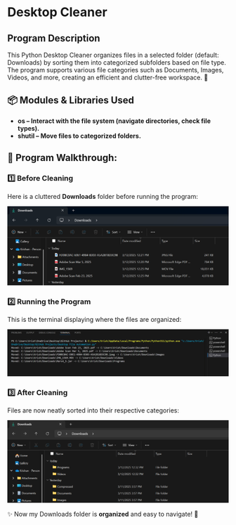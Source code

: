 <h1>Desktop Cleaner</h1>
<h2>Program Description</h2>
This Python Desktop Cleaner organizes files in a selected folder (default: Downloads) by sorting them into categorized subfolders based on file type. The program supports various file categories such as Documents, Images, Videos, and more, creating an efficient and clutter-free workspace. 🚀

<h2>📦 Modules & Libraries Used</h2>


- <b>os – Interact with the file system (navigate directories, check file types).</b>
- <b>shutil – Move files to categorized folders.</b>


<h2>📸 Program Walkthrough:</h2>

### 1️⃣ Before Cleaning  
Here is a cluttered **Downloads** folder before running the program:

![Before Cleaning](https://github.com/krika3919/desktop_cleaner/blob/main/desktop_cleaner_before.png?raw=true)

### 2️⃣ Running the Program  
This is the terminal displaying where the files are organized:

![Running the Program](https://github.com/krika3919/desktop_cleaner/blob/main/desktop_cleaner_terminal.png?raw=true)

### 3️⃣ After Cleaning  
Files are now neatly sorted into their respective categories:

![After Cleaning](https://github.com/krika3919/desktop_cleaner/blob/main/desktop_cleaner_after.png?raw=true)

✨ Now my Downloads folder is **organized** and easy to navigate! 🚀
